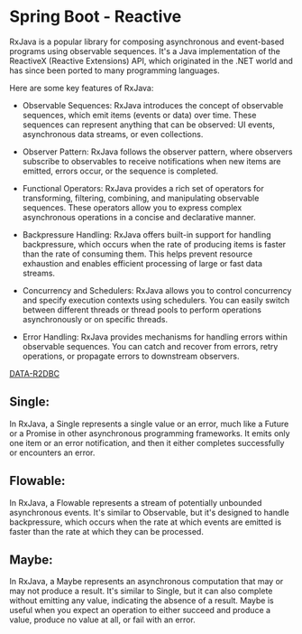 # Spring Boot - Reactive

RxJava is a popular library for composing asynchronous and event-based programs using observable sequences. It's a Java implementation of the ReactiveX (Reactive Extensions) API, which originated in the .NET world and has since been ported to many programming languages.

Here are some key features of RxJava:

- Observable Sequences: RxJava introduces the concept of observable sequences, which emit items (events or data) over time. These sequences can represent anything that can be observed: UI events, asynchronous data streams, or even collections.

- Observer Pattern: RxJava follows the observer pattern, where observers subscribe to observables to receive notifications when new items are emitted, errors occur, or the sequence is completed.

- Functional Operators: RxJava provides a rich set of operators for transforming, filtering, combining, and manipulating observable sequences. These operators allow you to express complex asynchronous operations in a concise and declarative manner.

- Backpressure Handling: RxJava offers built-in support for handling backpressure, which occurs when the rate of producing items is faster than the rate of consuming them. This helps prevent resource exhaustion and enables efficient processing of large or fast data streams.

- Concurrency and Schedulers: RxJava allows you to control concurrency and specify execution contexts using schedulers. You can easily switch between different threads or thread pools to perform operations asynchronously or on specific threads.

- Error Handling: RxJava provides mechanisms for handling errors within observable sequences. You can catch and recover from errors, retry operations, or propagate errors to downstream observers.

[DATA-R2DBC](https://spring.io/projects/spring-data-r2dbc#overview)

## Single:

In RxJava, a Single represents a single value or an error, much like a Future or a Promise in other asynchronous programming 
frameworks. It emits only one item or an error notification, and then it either completes successfully or encounters an error.

## Flowable:

In RxJava, a Flowable represents a stream of potentially unbounded asynchronous events. It's similar to Observable, but it's 
designed to handle backpressure, which occurs when the rate at which events are emitted is faster than the rate at which they can be processed.

## Maybe: 

In RxJava, a Maybe represents an asynchronous computation that may or may not produce a result. It's similar to Single, 
but it can also complete without emitting any value, indicating the absence of a result. Maybe is useful when you expect 
an operation to either succeed and produce a value, produce no value at all, or fail with an error.